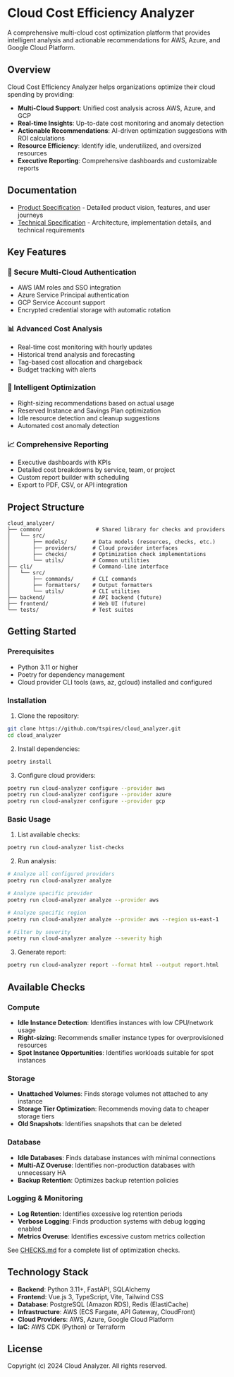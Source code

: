 # Cloud Cost Efficiency Analyzer

A comprehensive multi-cloud cost optimization platform that provides intelligent analysis and actionable recommendations for AWS, Azure, and Google Cloud Platform.

## Overview

Cloud Cost Efficiency Analyzer helps organizations optimize their cloud spending by providing:
- **Multi-Cloud Support**: Unified cost analysis across AWS, Azure, and GCP
- **Real-time Insights**: Up-to-date cost monitoring and anomaly detection
- **Actionable Recommendations**: AI-driven optimization suggestions with ROI calculations
- **Resource Efficiency**: Identify idle, underutilized, and oversized resources
- **Executive Reporting**: Comprehensive dashboards and customizable reports

## Documentation

- [Product Specification](./PRODUCT_SPEC.md) - Detailed product vision, features, and user journeys
- [Technical Specification](./TECHNICAL_SPEC.md) - Architecture, implementation details, and technical requirements

## Key Features

### 🔐 Secure Multi-Cloud Authentication
- AWS IAM roles and SSO integration
- Azure Service Principal authentication
- GCP Service Account support
- Encrypted credential storage with automatic rotation

### 📊 Advanced Cost Analysis
- Real-time cost monitoring with hourly updates
- Historical trend analysis and forecasting
- Tag-based cost allocation and chargeback
- Budget tracking with alerts

### 🎯 Intelligent Optimization
- Right-sizing recommendations based on actual usage
- Reserved Instance and Savings Plan optimization
- Idle resource detection and cleanup suggestions
- Automated cost anomaly detection

### 📈 Comprehensive Reporting
- Executive dashboards with KPIs
- Detailed cost breakdowns by service, team, or project
- Custom report builder with scheduling
- Export to PDF, CSV, or API integration

## Project Structure

```
cloud_analyzer/
├── common/                 # Shared library for checks and providers
│   └── src/
│       ├── models/        # Data models (resources, checks, etc.)
│       ├── providers/     # Cloud provider interfaces
│       ├── checks/        # Optimization check implementations
│       └── utils/         # Common utilities
├── cli/                   # Command-line interface
│   └── src/
│       ├── commands/      # CLI commands
│       ├── formatters/    # Output formatters
│       └── utils/         # CLI utilities
├── backend/               # API backend (future)
├── frontend/              # Web UI (future)
└── tests/                 # Test suites

```

## Getting Started

### Prerequisites

- Python 3.11 or higher
- Poetry for dependency management
- Cloud provider CLI tools (aws, az, gcloud) installed and configured

### Installation

1. Clone the repository:
```bash
git clone https://github.com/tspires/cloud_analyzer.git
cd cloud_analyzer
```

2. Install dependencies:
```bash
poetry install
```

3. Configure cloud providers:
```bash
poetry run cloud-analyzer configure --provider aws
poetry run cloud-analyzer configure --provider azure
poetry run cloud-analyzer configure --provider gcp
```

### Basic Usage

1. List available checks:
```bash
poetry run cloud-analyzer list-checks
```

2. Run analysis:
```bash
# Analyze all configured providers
poetry run cloud-analyzer analyze

# Analyze specific provider
poetry run cloud-analyzer analyze --provider aws

# Analyze specific region
poetry run cloud-analyzer analyze --provider aws --region us-east-1

# Filter by severity
poetry run cloud-analyzer analyze --severity high
```

3. Generate report:
```bash
poetry run cloud-analyzer report --format html --output report.html
```

## Available Checks

### Compute
- **Idle Instance Detection**: Identifies instances with low CPU/network usage
- **Right-sizing**: Recommends smaller instance types for overprovisioned resources
- **Spot Instance Opportunities**: Identifies workloads suitable for spot instances

### Storage
- **Unattached Volumes**: Finds storage volumes not attached to any instance
- **Storage Tier Optimization**: Recommends moving data to cheaper storage tiers
- **Old Snapshots**: Identifies snapshots that can be deleted

### Database
- **Idle Databases**: Finds database instances with minimal connections
- **Multi-AZ Overuse**: Identifies non-production databases with unnecessary HA
- **Backup Retention**: Optimizes backup retention policies

### Logging & Monitoring
- **Log Retention**: Identifies excessive log retention periods
- **Verbose Logging**: Finds production systems with debug logging enabled
- **Metrics Overuse**: Identifies excessive custom metrics collection

See [CHECKS.md](CHECKS.md) for a complete list of optimization checks.

## Technology Stack

- **Backend**: Python 3.11+, FastAPI, SQLAlchemy
- **Frontend**: Vue.js 3, TypeScript, Vite, Tailwind CSS
- **Database**: PostgreSQL (Amazon RDS), Redis (ElastiCache)
- **Infrastructure**: AWS (ECS Fargate, API Gateway, CloudFront)
- **Cloud Providers**: AWS, Azure, Google Cloud Platform
- **IaC**: AWS CDK (Python) or Terraform

## License

Copyright (c) 2024 Cloud Analyzer. All rights reserved.